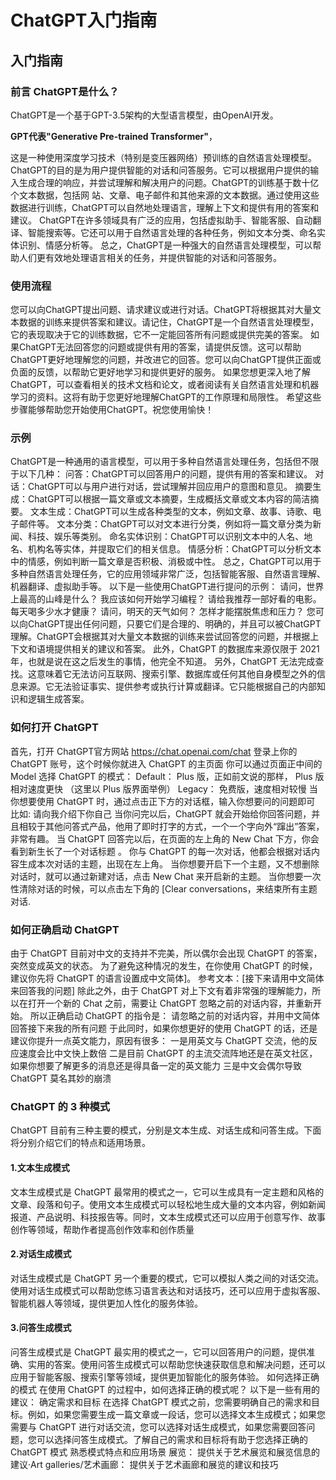 # ChatGPT入门指南

## 入门指南
### 前言 ChatGPT是什么？
ChatGPT是一个基于GPT-3.5架构的大型语言模型，由OpenAI开发。



**GPT代表"Generative Pre-trained Transformer"**，

这是一种使用深度学习技术（特别是变压器网络）预训练的自然语言处理模型。
ChatGPT的目的是为用户提供智能的对话和问答服务。它可以根据用户提供的输入生成合理的响应，并尝试理解和解决用户的问题。ChatGPT的训练基于数十亿个文本数据，包括网
站、文章、电子邮件和其他来源的文本数据。通过使用这些数据进行训练，ChatGPT可以自然地处理语言，理解上下文和提供有用的答案和建议。
ChatGPT在许多领域具有广泛的应用，包括虚拟助手、智能客服、自动翻译、智能搜索等。它还可以用于自然语言处理的各种任务，例如文本分类、命名实体识别、情感分析等。
总之，ChatGPT是一种强大的自然语言处理模型，可以帮助人们更有效地处理语言相关的任务，并提供智能的对话和问答服务。
### 使用流程
您可以向ChatGPT提出问题、请求建议或进行对话。ChatGPT将根据其对大量文本数据的训练来提供答案和建议。请记住，ChatGPT是一个自然语言处理模型，它的表现取决于它的训练数据，它不一定能回答所有问题或提供完美的答案。
如果ChatGPT无法回答您的问题或提供有用的答案，请提供反馈。这可以帮助ChatGPT更好地理解您的问题，并改进它的回答。您可以向ChatGPT提供正面或负面的反馈，以帮助它更好地学习和提供更好的服务。
如果您想更深入地了解ChatGPT，可以查看相关的技术文档和论文，或者阅读有关自然语言处理和机器学习的资料。这将有助于您更好地理解ChatGPT的工作原理和局限性。
希望这些步骤能够帮助您开始使用ChatGPT。祝您使用愉快！
### 示例
ChatGPT是一种通用的语言模型，可以用于多种自然语言处理任务，包括但不限于以下几种：
问答：ChatGPT可以回答用户的问题，提供有用的答案和建议。
对话：ChatGPT可以与用户进行对话，尝试理解并回应用户的意图和意见。
摘要生成：ChatGPT可以根据一篇文章或文本摘要，生成概括文章或文本内容的简洁摘要。
文本生成：ChatGPT可以生成各种类型的文本，例如文章、故事、诗歌、电子邮件等。
文本分类：ChatGPT可以对文本进行分类，例如将一篇文章分类为新闻、科技、娱乐等类别。
命名实体识别：ChatGPT可以识别文本中的人名、地名、机构名等实体，并提取它们的相关信息。
情感分析：ChatGPT可以分析文本中的情感，例如判断一篇文章是否积极、消极或中性。
总之，ChatGPT可以用于多种自然语言处理任务，它的应用领域非常广泛，包括智能客服、自然语言理解、机器翻译、虚拟助手等。
以下是一些使用ChatGPT进行提问的示例：
请问，世界上最高的山峰是什么？
我应该如何开始学习编程？
请给我推荐一部好看的电影。
每天喝多少水才健康？
请问，明天的天气如何？
怎样才能摆脱焦虑和压力？
您可以向ChatGPT提出任何问题，只要它们是合理的、明确的，并且可以被ChatGPT理解。ChatGPT会根据其对大量文本数据的训练来尝试回答您的问题，并根据上下文和语境提供相关的建议和答案。
此外，ChatGPT 的数据库来源仅限于 2021 年，也就是说在这之后发生的事情，他完全不知道。
另外，ChatGPT 无法完成查找。这意味着它无法访问互联网、搜索引擎、数据库或任何其他自身模型之外的信息来源。它无法验证事实、提供参考或执行计算或翻译。它只能根据自己的内部知识和逻辑生成答案。
### 如何打开 ChatGPT
首先，打开 ChatGPT官方网站
https://chat.openai.com/chat
登录上你的 ChatGPT 账号，这个时候你就进入 ChatGPT 的主页面
你可以通过页面正中间的 Model 选择 ChatGPT 的模式：
Default： Plus 版，正如前文说的那样， Plus 版相对速度更快 （这里以 Plus 版界面举例）
Legacy： 免费版，速度相对较慢
当你想要使用 ChatGPT 时，通过点击正下方的对话框，输入你想要问的问题即可
比如: 请向我介绍下你自己
当你问完以后，ChatGPT 就会开始给你回答问题，并且相较于其他问答式产品，他用了即时打字的方式，一个一个字向外“蹿出”答案，非常有趣。
当 ChatGPT 回答完以后，在页面的左上角的 New Chat 下方，你会看到新生长了一个对话标题 。
你与 ChatGPT 的每一次对话，他都会根据对话内容生成本次对话的主题，出现在左上角。
当你想要开启下一个主题，又不想删除对话时，就可以通过新建对话，点击 New Chat 来开启新的主题。
当你想要一次性清除对话的时候，可以点击左下角的 [Clear conversations，来结束所有主题对话.
### 如何正确启动 ChatGPT
由于 ChatGPT 目前对中文的支持并不完美，所以偶尔会出现 ChatGPT 的答案，突然变成英文的状态。
为了避免这种情况的发生，在你使用 ChatGPT 的时候，建议你先将 ChatGPT 的语言设置成中文简体]。
参考文本：[接下来请用中文简体来回答我的问题]
除此之外，由于 ChatGPT 对上下文有着非常强的理解能力，所以在打开一个新的 Chat 之前，需要让 ChatGPT 忽略之前的对话内容，并重新开始。
所以正确启动 ChatGPT 的指令是： 请忽略之前的对话内容，并用中文简体回答接下来我的所有问题
于此同时，如果你想更好的使用 ChatGPT 的话，还是建议你提升一点英文能力，原因有很多：
一是用英文与 ChatGPT 交流，他的反应速度会比中文快上数倍
二是目前 ChatGPT 的主流交流阵地还是在英文社区，如果你想要了解更多的消息还是得具备一定的英文能力
三是中文会偶尔导致 ChatGPT 莫名其妙的崩溃
### ChatGPT 的 3 种模式
ChatGPT 目前有三种主要的模式，分别是文本生成、对话生成和问答生成。下面将分别介绍它们的特点和适用场景。
#### 1.文本生成模式
文本生成模式是 ChatGPT 最常用的模式之一，它可以生成具有一定主题和风格的文章、段落和句子。使用文本生成模式可以轻松地生成大量的文本内容，例如新闻报道、产品说明、科技报告等。同时，文本生成模式还可以应用于创意写作、故事创作等领域，帮助作者提高创作效率和创作质量
#### 2.对话生成模式
对话生成模式是 ChatGPT 另一个重要的模式，它可以模拟人类之间的对话交流。使用对话生成模式可以帮助您练习语言表达和对话技巧，还可以应用于虚拟客服、智能机器人等领域，提供更加人性化的服务体验。
#### 3.问答生成模式
问答生成模式是 ChatGPT 最实用的模式之一，它可以回答用户的问题，提供准确、实用的答案。使用问答生成模式可以帮助您快速获取信息和解决问题，还可以应用于智能客服、搜索引擎等领域，提供更加智能化的服务体验。
如何选择正确的模式
在使用 ChatGPT 的过程中，如何选择正确的模式呢？ 以下是一些有用的建议：
确定需求和目标
在选择 ChatGPT 模式之前，您需要明确自己的需求和目标。例如，如果您需要生成一篇文章或一段话，您可以选择文本生成模式；如果您需要与 ChatGPT 进行对话交流，您可以选择对话生成模式，如果您需要回答问题，您可以选择问答生成模式。了解自己的需求和目标将有助于您选择正确的 ChatGPT 模式
熟悉模式特点和应用场景
展览： 提供关于艺术展览和展览信息的建议·Art galleries/艺术画廊： 提供关于艺术画廊和展览的建议和技巧